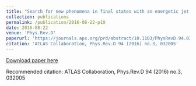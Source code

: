 ```yaml
---
title: "Search for new phenomena in final states with an energetic jet and large missing transverse momentumi in pp collisions at 13 TeV using the ATLAS detector"
collection: publications
permalink: /publication/2016-08-22-p10
date: 2016-08-22
venue: 'Phys.Rev.D'
paperurl: 'https://journals.aps.org/prd/abstract/10.1103/PhysRevD.94.032005'
citation: 'ATLAS Collaboration, Phys.Rev.D 94 (2016) no.3, 032005'
---
```

[Download paper here](https://journals.aps.org/prd/abstract/10.1103/PhysRevD.94.032005)

Recommended citation: ATLAS Collaboration, Phys.Rev.D 94 (2016) no.3, 032005